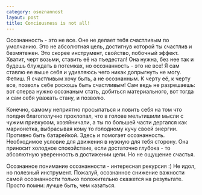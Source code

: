 ```yaml
--- 
category: osoznannost
layout: post
title: Conciousness is not all!
---
```

Осознанность - это не все.
Оне не делает тебя счастливым по умолчанию. Это не абсолютная цель, достигнув которой ты счастлив и безмятежен.
Это скорее инструмент, свойство, побочный эффект. Хватит, черт возьми, ставить её на пъедестал! Она нужна, без нее
так и будешь блуждать в потемках, но осознанность - это не все! Я сам ставлю ее выше себя и удивляюсь чего никак допрыгнуть не могу.
Фетиш. Я счастливым хочу быть, а не осознанным. К черту её, к черту все, позволь себе роскошь быть счастливым! Сам ведь не разрешаешь:
вот сперва нужно осознаным стать, добиться материального, вот тогда и сам себя уважать стану, и позволю.

Конечно, самому неприятно просыпаться и ловить себя на том что полдня благополучно прохлопал, что в голове мельтишили мысли с чужим привкусом,
хозяйничали, а ты по большей части дергался как марионетка, выбрасывая кому то голодному кучу своей энергии. Противно быть батарейкой.
Здесь и помогает осознанность. Необходимое условие для движения в нужную для тебя сторону.
Она приносит холодное спокойствие, если достаточно глубока - то абсолютную уверенность в достижении цели. Но не ощущение счастья.

Осознанное понимание осознанности - интересная рекурсия :) Не идол, но полезный инструмент. Пожалуй, осознанное снижение важности самой осознанности
только положительно скажется на результате. Просто помни: лучше быть, чем казаться.
